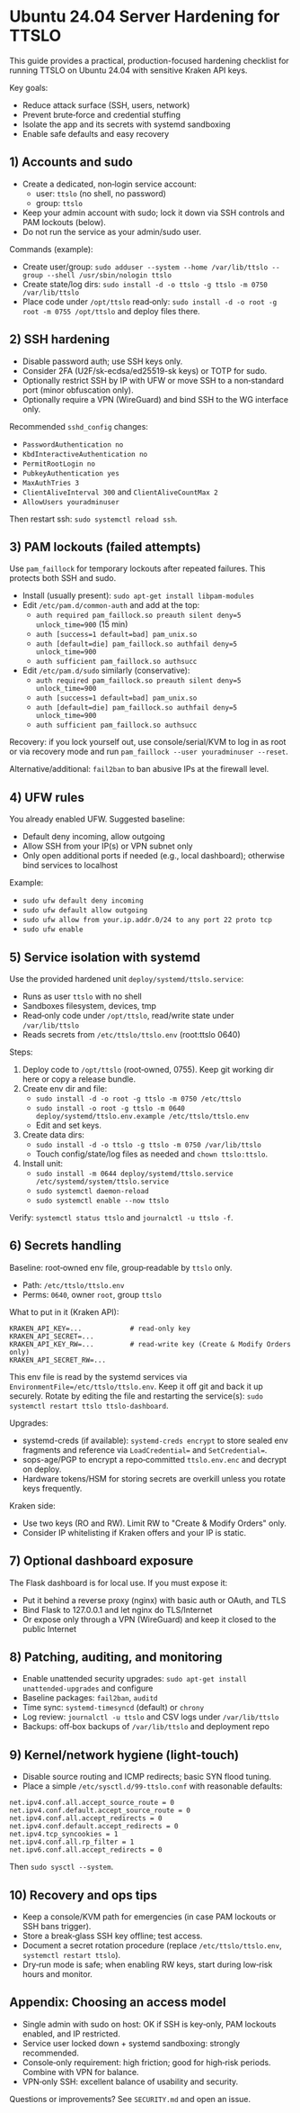 # Ubuntu 24.04 Server Hardening for TTSLO

This guide provides a practical, production-focused hardening checklist for running TTSLO on Ubuntu 24.04 with sensitive Kraken API keys.

Key goals:
- Reduce attack surface (SSH, users, network)
- Prevent brute‑force and credential stuffing
- Isolate the app and its secrets with systemd sandboxing
- Enable safe defaults and easy recovery

## 1) Accounts and sudo

- Create a dedicated, non‑login service account:
  - user: `ttslo` (no shell, no password)
  - group: `ttslo`
- Keep your admin account with sudo; lock it down via SSH controls and PAM lockouts (below).
- Do not run the service as your admin/sudo user.

Commands (example):
- Create user/group: `sudo adduser --system --home /var/lib/ttslo --group --shell /usr/sbin/nologin ttslo`
- Create state/log dirs: `sudo install -d -o ttslo -g ttslo -m 0750 /var/lib/ttslo`
- Place code under `/opt/ttslo` read‑only: `sudo install -d -o root -g root -m 0755 /opt/ttslo` and deploy files there.

## 2) SSH hardening

- Disable password auth; use SSH keys only.
- Consider 2FA (U2F/sk-ecdsa/ed25519-sk keys) or TOTP for sudo.
- Optionally restrict SSH by IP with UFW or move SSH to a non‑standard port (minor obfuscation only).
- Optionally require a VPN (WireGuard) and bind SSH to the WG interface only.

Recommended `sshd_config` changes:
- `PasswordAuthentication no`
- `KbdInteractiveAuthentication no`
- `PermitRootLogin no`
- `PubkeyAuthentication yes`
- `MaxAuthTries 3`
- `ClientAliveInterval 300` and `ClientAliveCountMax 2`
- `AllowUsers youradminuser`

Then restart ssh: `sudo systemctl reload ssh`.

## 3) PAM lockouts (failed attempts)

Use `pam_faillock` for temporary lockouts after repeated failures. This protects both SSH and sudo.

- Install (usually present): `sudo apt-get install libpam-modules`
- Edit `/etc/pam.d/common-auth` and add at the top:
  - `auth required pam_faillock.so preauth silent deny=5 unlock_time=900`  (15 min)
  - `auth [success=1 default=bad] pam_unix.so`
  - `auth [default=die] pam_faillock.so authfail deny=5 unlock_time=900`
  - `auth sufficient pam_faillock.so authsucc`
- Edit `/etc/pam.d/sudo` similarly (conservative):
  - `auth required pam_faillock.so preauth silent deny=5 unlock_time=900`
  - `auth [success=1 default=bad] pam_unix.so`
  - `auth [default=die] pam_faillock.so authfail deny=5 unlock_time=900`
  - `auth sufficient pam_faillock.so authsucc`

Recovery: if you lock yourself out, use console/serial/KVM to log in as root or via recovery mode and run `pam_faillock --user youradminuser --reset`.

Alternative/additional: `fail2ban` to ban abusive IPs at the firewall level.

## 4) UFW rules

You already enabled UFW. Suggested baseline:
- Default deny incoming, allow outgoing
- Allow SSH from your IP(s) or VPN subnet only
- Only open additional ports if needed (e.g., local dashboard); otherwise bind services to localhost

Example:
- `sudo ufw default deny incoming`
- `sudo ufw default allow outgoing`
- `sudo ufw allow from your.ip.addr.0/24 to any port 22 proto tcp`
- `sudo ufw enable`

## 5) Service isolation with systemd

Use the provided hardened unit `deploy/systemd/ttslo.service`:
- Runs as user `ttslo` with no shell
- Sandboxes filesystem, devices, tmp
- Read‑only code under `/opt/ttslo`, read/write state under `/var/lib/ttslo`
- Reads secrets from `/etc/ttslo/ttslo.env` (root:ttslo 0640)

Steps:
1) Deploy code to `/opt/ttslo` (root‑owned, 0755). Keep git working dir here or copy a release bundle.
2) Create env dir and file:
   - `sudo install -d -o root -g ttslo -m 0750 /etc/ttslo`
   - `sudo install -o root -g ttslo -m 0640 deploy/systemd/ttslo.env.example /etc/ttslo/ttslo.env`
   - Edit and set keys.
3) Create data dirs:
   - `sudo install -d -o ttslo -g ttslo -m 0750 /var/lib/ttslo`
   - Touch config/state/log files as needed and `chown ttslo:ttslo`.
4) Install unit:
   - `sudo install -m 0644 deploy/systemd/ttslo.service /etc/systemd/system/ttslo.service`
   - `sudo systemctl daemon-reload`
   - `sudo systemctl enable --now ttslo`

Verify: `systemctl status ttslo` and `journalctl -u ttslo -f`.

## 6) Secrets handling

Baseline: root‑owned env file, group‐readable by `ttslo` only.
- Path: `/etc/ttslo/ttslo.env`
- Perms: `0640`, owner `root`, group `ttslo`

What to put in it (Kraken API):
```
KRAKEN_API_KEY=...            # read-only key
KRAKEN_API_SECRET=...
KRAKEN_API_KEY_RW=...         # read-write key (Create & Modify Orders only)
KRAKEN_API_SECRET_RW=...
```
This env file is read by the systemd services via `EnvironmentFile=/etc/ttslo/ttslo.env`. Keep it off git and back it up securely. Rotate by editing the file and restarting the service(s): `sudo systemctl restart ttslo ttslo-dashboard`.

Upgrades:
- systemd-creds (if available): `systemd-creds encrypt` to store sealed env fragments and reference via `LoadCredential=` and `SetCredential=`.
- sops-age/PGP to encrypt a repo‑committed `ttslo.env.enc` and decrypt on deploy.
- Hardware tokens/HSM for storing secrets are overkill unless you rotate keys frequently.

Kraken side:
- Use two keys (RO and RW). Limit RW to "Create & Modify Orders" only.
- Consider IP whitelisting if Kraken offers and your IP is static.

## 7) Optional dashboard exposure

The Flask dashboard is for local use. If you must expose it:
- Put it behind a reverse proxy (nginx) with basic auth or OAuth, and TLS
- Bind Flask to 127.0.0.1 and let nginx do TLS/Internet
- Or expose only through a VPN (WireGuard) and keep it closed to the public Internet

## 8) Patching, auditing, and monitoring

- Enable unattended security upgrades: `sudo apt-get install unattended-upgrades` and configure
- Baseline packages: `fail2ban`, `auditd`
- Time sync: `systemd-timesyncd` (default) or `chrony`
- Log review: `journalctl -u ttslo` and CSV logs under `/var/lib/ttslo`
- Backups: off‑box backups of `/var/lib/ttslo` and deployment repo

## 9) Kernel/network hygiene (light‑touch)

- Disable source routing and ICMP redirects; basic SYN flood tuning.
- Place a simple `/etc/sysctl.d/99-ttslo.conf` with reasonable defaults:
```
net.ipv4.conf.all.accept_source_route = 0
net.ipv4.conf.default.accept_source_route = 0
net.ipv4.conf.all.accept_redirects = 0
net.ipv4.conf.default.accept_redirects = 0
net.ipv4.tcp_syncookies = 1
net.ipv4.conf.all.rp_filter = 1
net.ipv6.conf.all.accept_redirects = 0
```
Then `sudo sysctl --system`.

## 10) Recovery and ops tips

- Keep a console/KVM path for emergencies (in case PAM lockouts or SSH bans trigger).
- Store a break‑glass SSH key offline; test access.
- Document a secret rotation procedure (replace `/etc/ttslo/ttslo.env`, `systemctl restart ttslo`).
- Dry‑run mode is safe; when enabling RW keys, start during low‑risk hours and monitor.

## Appendix: Choosing an access model

- Single admin with sudo on host: OK if SSH is key‑only, PAM lockouts enabled, and IP restricted.
- Service user locked down + systemd sandboxing: strongly recommended.
- Console‑only requirement: high friction; good for high‑risk periods. Combine with VPN for balance.
- VPN‑only SSH: excellent balance of usability and security.

Questions or improvements? See `SECURITY.md` and open an issue.
